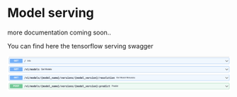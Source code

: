 # Model serving

more documentation coming soon..

You can find here the tensorflow serving swagger 

 ![model_serving_swagger](images/model_serving_swagger.png)
